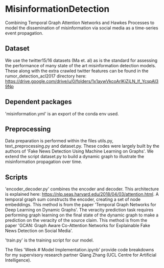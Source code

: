 # MisinformationDetection
Combining Temporal Graph Attention Networks and Hawkes Processes to model the dissemination of misinformation via social media as a time-series event propagation.

## Dataset
We use the twitter15/16 datasets (Ma et. al) as is the standard for assessing the performance of many state of the art misinformation detection models. These along with the extra crawled twitter features can be found in the rumor_detection_acl2017 directory here: https://drive.google.com/drive/u/0/folders/1x1aywVkcoArlKiZjLN_If_YcspAI39Np

## Dependent packages
'misinformation.yml' is an export of the conda env used.

## Preprocessing
Data preparation is performed within the files utils.py, text_preprocessing.py and dataset.py. These codes were largely built by the authors of 'Fake News Detection Using Machine Learning on Graphs'. We extend the script dataset.py to build a dynamic graph to illustrate the misinformation propagation over time.

## Scripts
'encoder_decoder.py' combines the encoder and decoder. This architecture is explained here: https://nlp.seas.harvard.edu/2018/04/03/attention.html. A temporal graph sum constructs the encoder, creating a set of node embeddings. This method is from the paper 'Temporal Graph Networks for Deep Learning on Dynamic Graphs'. The veracity prediction task requires performing graph learning on the final state of the dynamic graph to make a prediction on the veracity of the source claim. This method is from the paper 'GCAN: Graph Aware Co-Attention Networks for Explainable Fake News Detection on Social Media'.

'train.py' is the training script for our model.

The files 'Week # Model Implementation.ipynb' provide code breakdowns for my supervisory research partner Qiang Zhang (UCL Centre for Artificial Intelligence).

